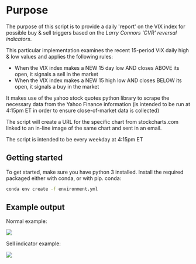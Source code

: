 # Purpose
The purpose of this script is to provide a daily 'report' on the VIX index for possible buy & sell triggers based on the _Larry Connors 'CVR' reversal indicators_.

This particular implementation examines the recent 15-period VIX daily high & low values and applies the following rules:

* When the VIX index makes a NEW 15 day low AND closes ABOVE its open, it signals a sell in the market
* When the VIX index makes a NEW 15 high low AND closes BELOW its open, it signals a buy in the market

It makes use of the yahoo stock quotes python library to scrape the necessary data from the Yahoo Finance information (is intended to be run at 4:15pm ET in order to ensure close-of-market data is collected)

The script will create a URL for the specific chart from stockcharts.com linked to an in-line image of the same chart and sent in an email.

The script is intended to be every weekday at 4:15pm ET
## Getting started
To get started, make sure you have python 3 installed. 
Install the required packaged either with conda, or with pip.
conda:
```bash
conda env create -f environment.yml

```



## Example output
Normal example:

![](https://raw.githubusercontent.com/billimek/vix_trigger/master/images/daily_vix_normal.png)



Sell indicator example:

![](https://raw.githubusercontent.com/billimek/vix_trigger/master/images/sell_trigger_example.png)
